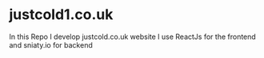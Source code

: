 # justcold1.co.uk
In this Repo I develop justcold.co.uk website I use ReactJs for the frontend and sniaty.io for backend 

